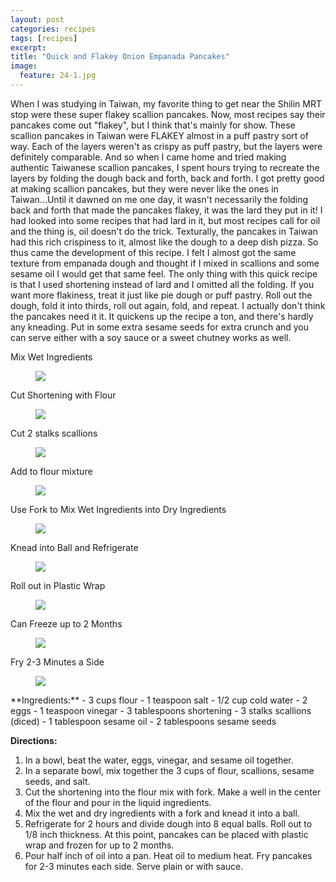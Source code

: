 ```yaml
---
layout: post
categories: recipes
tags: [recipes]
excerpt: 
title: "Quick and Flakey Onion Empanada Pancakes"
image:
  feature: 24-1.jpg
---
```


When I was studying in Taiwan, my favorite thing to get near the Shilin MRT stop were these super flakey scallion pancakes.  Now, most recipes say their pancakes come out "flakey", but I think that's mainly for show.  These scallion pancakes in Taiwan were FLAKEY almost in a puff pastry sort of way.  Each of the layers weren't as crispy as puff pastry, but the layers were definitely comparable. And so when I came home and tried making authentic Taiwanese scallion pancakes, I spent hours trying to recreate the layers by folding the dough back and forth, back and forth.  I got pretty good at making scallion pancakes, but they were never like the ones in Taiwan...Until it dawned on me one day, it wasn't necessarily the folding back and forth that made the pancakes flakey, it was the lard they put in it!  I had looked into some recipes that had lard in it, but most recipes call for oil and the thing is, oil doesn't do the trick.  Texturally, the pancakes in Taiwan had this rich crispiness to it, almost like the dough to a deep dish pizza.  So thus came the development of this recipe.  I felt I almost got the same texture from empanada dough and thought if I mixed in scallions and some sesame oil I would get that same feel.  The only thing with this quick recipe is that I used shortening instead of lard and I omitted all the folding.  If you want more flakiness, treat it just like pie dough or puff pastry. Roll out the dough, fold it into thirds, roll out again, fold, and repeat.  I actually don't think the pancakes need it it.  It quickens up the recipe a ton, and there's hardly any kneading.  Put in some extra sesame seeds for extra crunch and you can serve either with a soy sauce or a sweet chutney works as well.

Mix Wet Ingredients

<figure> <img src='/images/24-2.jpg'> </figure>

Cut Shortening with Flour

<figure> <img src='/images/24-3.jpg'> </figure>

Cut 2 stalks scallions

<figure> <img src='/images/24-4.jpg'> </figure>

Add to flour mixture

<figure> <img src='/images/24-5.jpg'> </figure>

Use Fork to Mix Wet Ingredients into Dry Ingredients

<figure> <img src='/images/24-6.jpg'> </figure>

Knead into Ball and Refrigerate

<figure> <img src='/images/24-7.jpg'> </figure>

Roll out in Plastic Wrap

<figure> <img src='/images/24-8.jpg'> </figure>

Can Freeze up to 2 Months

<figure> <img src='/images/24-9.jpg'> </figure>

Fry 2-3 Minutes a Side

<figure> <img src='/images/24-10.jpg'> </figure>
<section class='recipe'>
**Ingredients:**
- 3 cups flour 
- 1 teaspoon salt
- 1/2 cup cold water
- 2 eggs
- 1 teaspoon vinegar
- 3 tablespoons shortening
- 3 stalks scallions (diced)
- 1 tablespoon sesame oil
- 2 tablespoons sesame seeds

**Directions:**
1. In a bowl, beat the water, eggs, vinegar, and sesame oil together.  
2. In a separate bowl, mix together the 3 cups of flour, scallions, sesame seeds, and salt.
3. Cut the shortening into the flour mix with fork. Make a well in the center of the flour and pour in the liquid ingredients.
4. Mix the wet and dry ingredients with a fork and knead it into a ball.
5. Refrigerate for 2 hours and divide dough into 8 equal balls.  Roll out to 1/8 inch thickness.  At this point, pancakes can be placed with plastic wrap and frozen for up to 2 months.
6. Pour half inch of oil into a pan.  Heat oil to medium heat.  Fry pancakes for 2-3 minutes each side.  Serve plain or with sauce.</section>